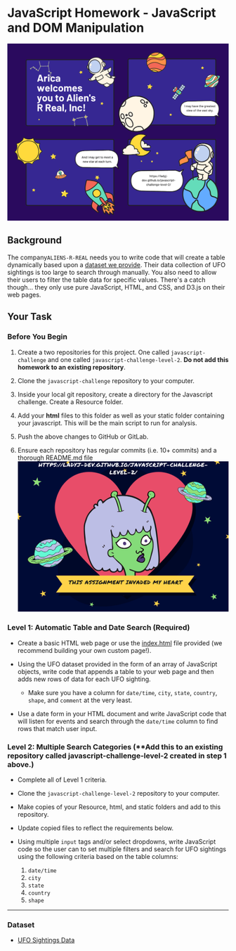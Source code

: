 # JavaScript Homework - JavaScript and DOM Manipulation
![Colorful_Astronaut.png](/images/Colorful_Astronaut.png)
## Background

The company`ALIENS-R-REAL` needs you to write code that will create a table dynamically based upon a [dataset we provide](StarterCode/static/js/data.js). Their data collection of UFO sightings is too large to search through manually. You also need to allow their users to filter the table data for specific values. There's a catch though... they only use pure JavaScript, HTML, and CSS, and D3.js on their web pages. 


## Your Task

### Before You Begin

1. Create a two repositories for this project. One called `javascript-challenge` and one called `javascript-challenge-level-2`. **Do not add this homework to an existing repository**.

2. Clone the `javascript-challenge` repository to your computer.

3. Inside your local git repository, create a directory for the Javascript challenge. Create a Resource folder.

4. Add your **html** files to this folder as well as your static folder containing your javascript. This will be the main script to run for analysis.

5. Push the above changes to GitHub or GitLab.

6. Ensure each repository has regular commits (i.e. 10+ commits) and a thorough README.md file
![Blue Alien Galaxy.png](/images/Blue_Alien_Galaxy.png)
### Level 1: Automatic Table and Date Search (Required)

* Create a basic HTML web page or use the [index.html](StarterCode/index.html) file provided (we recommend building your own custom page!).

* Using the UFO dataset provided in the form of an array of JavaScript objects, write code that appends a table to your web page and then adds new rows of data for each UFO sighting.

  * Make sure you have a column for `date/time`, `city`, `state`, `country`, `shape`, and `comment` at the very least.

* Use a date form in your HTML document and write JavaScript code that will listen for events and search through the `date/time` column to find rows that match user input.


### Level 2: Multiple Search Categories (**Add this to an existing repository called javascript-challenge-level-2 created in step 1 above.)

* Complete all of Level 1 criteria.
* Clone the `javascript-challenge-level-2` repository to your computer. 
* Make copies of your Resource, html, and static folders and add to this repository. 
* Update copied files to reflect the requirements below.

* Using multiple `input` tags and/or select dropdowns, write JavaScript code so the user can to set multiple filters and search for UFO sightings using the following criteria based on the table columns:

  1. `date/time`
  2. `city`
  3. `state`
  4. `country`
  5. `shape`

- - -

### Dataset

* [UFO Sightings Data](StarterCode/static/js/data.js)















